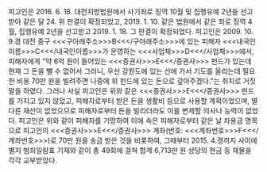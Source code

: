 피고인은 2016. 6. 18. 대전지방법원에서 사기죄로 징역 10월 및 집행유예 2년을 선고받아 같은 달 24. 위 판결이 확정되었고, 2019. 1. 10. 같은 법원에서 같은 죄로 징역 4월, 집행유예 2년을 선고받고 2019. 1. 18. 그 판결이 확정되었다.
피고인은 2009. 10. 9.경 대전 중구 <<<구아래주소>>>B<<</구아래주소>>>에 있는 피해자 <<<내국인이름>>>C<<</내국인이름>>>가 운영하는 <<<사업체>>>D<<</사업체>>>에서, 피해자에게 "약 6억 원이 들어있는 <<<증권사>>>E<<</증권사>>> 펀드가 있는데 현재 그 돈을 뺄 수 없어서 그러니, 우선 강원도에 있는 산에 가서 기도를 올리는데 필요한 비용 70만 원을 빌려주면 나중에 위 펀드에 있는 돈으로 갚아주겠다."는 취지로 거짓말을 하였다.
그러나 사실 피고인은 위와 같은 <<<증권사>>>E<<</증권사>>> 펀드를 가지고 있지 않았고, 피해자로부터 받은 돈을 생활비 등으로 사용할 계획이었으며, 별다른 재산이 없었으므로 피해자로부터 돈을 빌리더라도 이를 변제할 의사나 능력이 없었다.
피고인은 위와 같이 피해자를 기망하여 이에 속은 피해자로부터 같은 날 차용금 명목으로 피고인의 <<<증권사>>>E<<</증권사>>> 계좌(번호: <<<계좌번호>>>F<<</계좌번호>>>)로 70만 원을 송금 받은 것을 비롯하여, 그때부터 2015. 4.경까지 사이에 별지 범죄일람표 기재와 같이 총 49회에 걸쳐 합계 6,713만 원 상당의 현금 등 재물을 각각 교부받았다.
